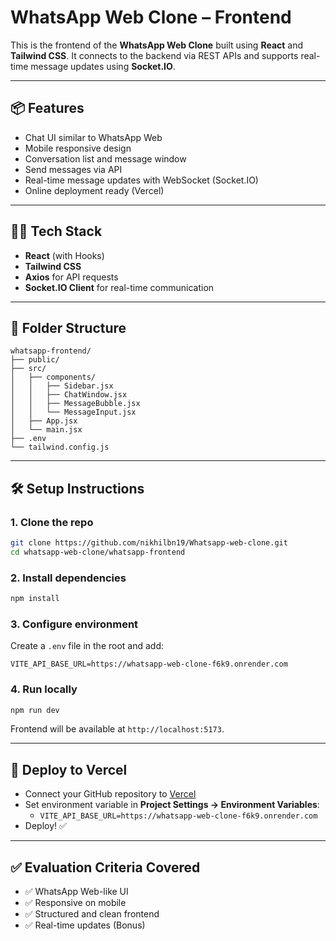 
# WhatsApp Web Clone – Frontend

This is the frontend of the **WhatsApp Web Clone** built using **React** and **Tailwind CSS**. It connects to the backend via REST APIs and supports real-time message updates using **Socket.IO**.

---

## 📦 Features

- Chat UI similar to WhatsApp Web
- Mobile responsive design
- Conversation list and message window
- Send messages via API
- Real-time message updates with WebSocket (Socket.IO)
- Online deployment ready (Vercel)

---

## 🧑‍💻 Tech Stack

- **React** (with Hooks)
- **Tailwind CSS**
- **Axios** for API requests
- **Socket.IO Client** for real-time communication

---

## 📁 Folder Structure

```
whatsapp-frontend/
├── public/
├── src/
│   ├── components/
│   │   ├── Sidebar.jsx
│   │   ├── ChatWindow.jsx
│   │   ├── MessageBubble.jsx
│   │   └── MessageInput.jsx
│   ├── App.jsx
│   └── main.jsx
├── .env
└── tailwind.config.js
```

---

## 🛠️ Setup Instructions

### 1. Clone the repo

```bash
git clone https://github.com/nikhilbn19/Whatsapp-web-clone.git
cd whatsapp-web-clone/whatsapp-frontend
```

### 2. Install dependencies

```bash
npm install
```

### 3. Configure environment

Create a `.env` file in the root and add:

```
VITE_API_BASE_URL=https://whatsapp-web-clone-f6k9.onrender.com
```

### 4. Run locally

```bash
npm run dev
```

Frontend will be available at `http://localhost:5173`.

---

## 🚀 Deploy to Vercel

- Connect your GitHub repository to [Vercel](https://vercel.com)
- Set environment variable in **Project Settings → Environment Variables**:
  - `VITE_API_BASE_URL=https://whatsapp-web-clone-f6k9.onrender.com`
- Deploy! ✅

---

## ✅ Evaluation Criteria Covered

- ✅ WhatsApp Web-like UI
- ✅ Responsive on mobile
- ✅ Structured and clean frontend
- ✅ Real-time updates (Bonus)
